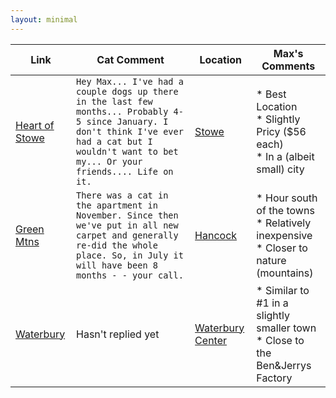 ```yaml
---
layout: minimal
---
```


| Link  | Cat Comment  | Location  |  Max's Comments |
|---|---|---|---|
| [Heart of Stowe](https://www.airbnb.com/rooms/2480930)  | `Hey Max... I've had a couple dogs up there in the last few months... Probably 4-5 since January. I don't think I've ever had a cat but I wouldn't want to bet my... Or your friends.... Life on it.`|[Stowe](https://www.google.com/maps/dir//44.4662509,-72.6879696/@44.3541189,-73.0026969,10z)| * Best Location<br>* Slightly Pricy ($56 each)<br>* In a (albeit small) city |
|[Green Mtns](https://www.airbnb.com/rooms/18729679)   |`There was a cat in the apartment in November. Since then we've put in all new carpet and generally re-did the whole place. So, in July it will have been 8 months - - your call. `   | [Hancock](https://www.google.com/maps/dir//Hancock/@44.1886678,-72.9579775,10.07z/data=!4m8!4m7!1m0!1m5!1m1!1s0x89e03f23305a1645:0xfd6f031415eb1195!2m2!1d-72.8412292!2d43.9261192)  | * Hour south of the towns<br>* Relatively inexpensive<br>* Closer to nature (mountains) |
| [Waterbury](https://www.airbnb.com/rooms/4973853)   | Hasn't replied yet  | [Waterbury Center](https://www.google.com/maps/dir//Waterbury+Center/@44.3455031,-72.9251222,10.31z/data=!4m9!4m8!1m0!1m5!1m1!1s0x4cb598933a5f7439:0x34ee9a36314fa7d6!2m2!1d-72.7189485!2d44.376896!3e0)   |  * Similar to #1 in a slightly smaller town<br>* Close to the Ben&Jerrys Factory |
